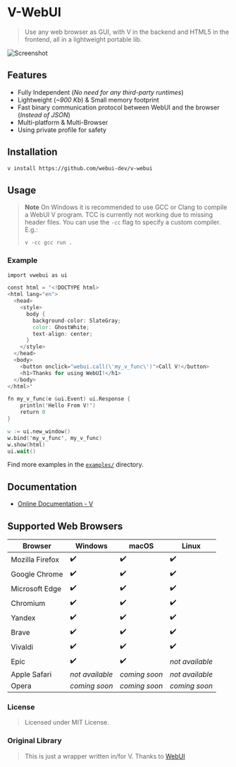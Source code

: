 # V-WebUI

> Use any web browser as GUI, with V in the backend and HTML5 in the frontend, all in a lightweight portable lib.

![Screenshot](https://github.com/webui-dev/webui/assets/34311583/57992ef1-4f7f-4d60-8045-7b07df4088c6)

## Features

- Fully Independent (*No need for any third-party runtimes*)
- Lightweight (*~900 Kb*) & Small memory footprint
- Fast binary communication protocol between WebUI and the browser (*Instead of JSON*)
- Multi-platform & Multi-Browser
- Using private profile for safety

## Installation

```sh
v install https://github.com/webui-dev/v-webui
```

## Usage

> **Note**
> On Windows it is recommended to use GCC or Clang to compile a WebUI V program. TCC is currently not working due to missing header files.
> You can use the `-cc` flag to specify a custom compiler. E.g.:
>
> ```
> v -cc gcc run .
> ```

### Example

```v
import vwebui as ui

const html = '<!DOCTYPE html>
<html lang="en">
  <head>
    <style>
      body {
        background-color: SlateGray;
        color: GhostWhite;
        text-align: center;
      }
    </style>
  </head>
  <body>
    <button onclick="webui.call(\'my_v_func\')">Call V!</button>
    <h1>Thanks for using WebUI!</h1>
  </body>
</html>'

fn my_v_func(e &ui.Event) ui.Response {
	println('Hello From V!')
	return 0
}

w := ui.new_window()
w.bind('my_v_func', my_v_func)
w.show(html)
ui.wait()
```

Find more examples in the [`examples/`](https://github.com/webui-dev/v-webui/tree/main/examples) directory.

## Documentation

- [Online Documentation - V](https://webui.me/docs/2.4.0/#/v_api)

## Supported Web Browsers

| Browser | Windows | macOS | Linux |
| ------ | ------ | ------ | ------ |
| Mozilla Firefox | ✔️ | ✔️ | ✔️ |
| Google Chrome | ✔️ | ✔️ | ✔️ |
| Microsoft Edge | ✔️ | ✔️ | ✔️ |
| Chromium | ✔️ | ✔️ | ✔️ |
| Yandex | ✔️ | ✔️ | ✔️ |
| Brave | ✔️ | ✔️ | ✔️ |
| Vivaldi | ✔️ | ✔️ | ✔️ |
| Epic | ✔️ | ✔️ | *not available* |
| Apple Safari | *not available* | *coming soon* | *not available* |
| Opera | *coming soon* | *coming soon* | *coming soon* |

### License

> Licensed under MIT License.

### Original Library

> This is just a wrapper written in/for V. Thanks to [WebUI](https://github.com/webui-dev/webui)
